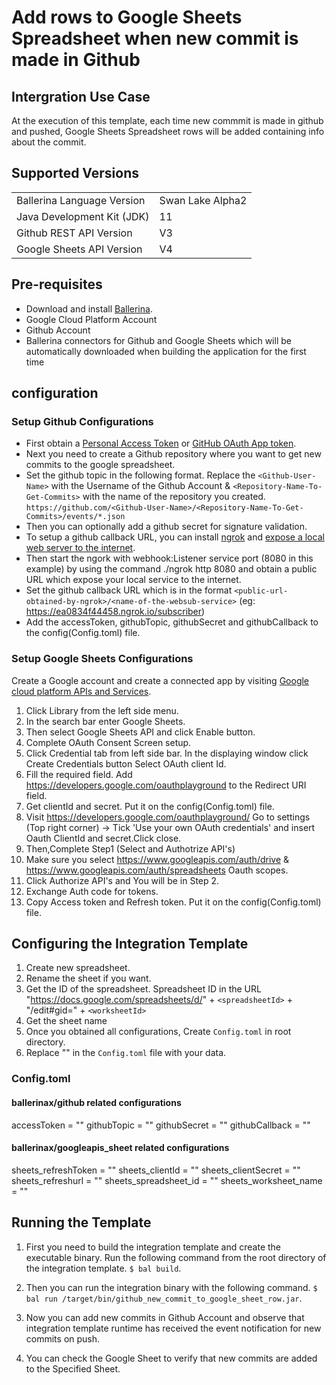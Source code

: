 # Add rows to Google Sheets Spreadsheet when new commit is made in Github

## Intergration Use Case

At the execution of this template, each time new commmit is made in github and pushed, Google Sheets Spreadsheet rows 
will be added containing info about the commit. 

## Supported Versions

<table>
  <tr>
   <td>Ballerina Language Version
   </td>
   <td>Swan Lake Alpha2
   </td>
  </tr>
  <tr>
   <td>Java Development Kit (JDK) 
   </td>
   <td>11
   </td>
  </tr>
  <tr>
   <td>Github REST API Version
   </td>
   <td>V3
   </td>
  </tr>
  <tr>
   <td>Google Sheets API Version
   </td>
   <td>V4
   </td>
  </tr>
</table>


## Pre-requisites

* Download and install [Ballerina](https://ballerinalang.org/downloads/).
* Google Cloud Platform Account
* Github Account
* Ballerina connectors for Github and Google Sheets which will be automatically downloaded when building 
the application for the first time


## configuration

### Setup Github Configurations
* First obtain a [Personal Access Token](https://docs.github.com/en/github/authenticating-to-github/creating-a-personal-access-token) or [GitHub OAuth App token](https://docs.github.com/en/developers/apps/creating-an-oauth-app).
* Next you need to create a Github repository where you want to get new commits to the google spreadsheet.
* Set the github topic in the following format. Replace the `<Github-User-Name>` with the Username of the Github Account &
`<Repository-Name-To-Get-Commits>` with the name of the repository you created.
`https://github.com/<Github-User-Name>/<Repository-Name-To-Get-Commits>/events/*.json`
* Then you can optionally add a github secret for signature validation.
* To setup a github callback URL, you can install [ngrok](https://ngrok.com/download) and [expose a local web server to 
the internet](https://ngrok.com/docs).
* Then start the ngork with webhook:Listener service port (8080 in this example) by using the command ./ngrok http 8080 
and obtain a public URL which expose your local service to the internet.
* Set the github callback URL which is in the format `<public-url-obtained-by-ngrok>/<name-of-the-websub-service>`
(eg: https://ea0834f44458.ngrok.io/subscriber)
* Add the accessToken, githubTopic, githubSecret and githubCallback to the config(Config.toml) file.


### Setup Google Sheets Configurations
Create a Google account and create a connected app by visiting [Google cloud platform APIs and Services](https://console.cloud.google.com/apis/dashboard). 

1. Click Library from the left side menu.
2. In the search bar enter Google Sheets.
3. Then select Google Sheets API and click Enable button.
4. Complete OAuth Consent Screen setup.
5. Click Credential tab from left side bar. In the displaying window click Create Credentials button
Select OAuth client Id.
6. Fill the required field. Add https://developers.google.com/oauthplayground to the Redirect URI field.
7. Get clientId and secret. Put it on the config(Config.toml) file.
8. Visit https://developers.google.com/oauthplayground/ 
    Go to settings (Top right corner) -> Tick 'Use your own OAuth credentials' and insert Oauth ClientId and secret.Click close.
9. Then,Complete Step1 (Select and Authotrize API's)
10. Make sure you select https://www.googleapis.com/auth/drive & https://www.googleapis.com/auth/spreadsheets Oauth scopes.
11. Click Authorize API's and You will be in Step 2.
12. Exchange Auth code for tokens.
13. Copy Access token and Refresh token. Put it on the config(Config.toml) file.

## Configuring the Integration Template

1. Create new spreadsheet.
2. Rename the sheet if you want.
3. Get the ID of the spreadsheet. 
Spreadsheet ID in the URL "https://docs.google.com/spreadsheets/d/" + `<spreadsheetId>` + "/edit#gid=" + `<worksheetId>` 
5. Get the sheet name
6. Once you obtained all configurations, Create `Config.toml` in root directory.
7. Replace "" in the `Config.toml` file with your data.

### Config.toml 

#### ballerinax/github related configurations 

accessToken = ""
githubTopic = ""
githubSecret = ""
githubCallback = ""

#### ballerinax/googleapis_sheet related configurations  

sheets_refreshToken = ""
sheets_clientId = ""
sheets_clientSecret = ""
sheets_refreshurl = ""
sheets_spreadsheet_id = ""
sheets_worksheet_name = ""

## Running the Template

1. First you need to build the integration template and create the executable binary. Run the following command from the 
root directory of the integration template. 
`$ bal build`. 

2. Then you can run the integration binary with the following command. 
`$ bal run /target/bin/github_new_commit_to_google_sheet_row.jar`. 

3. Now you can add new commits in Github Account and observe that integration template runtime has received the event 
notification for new commits on push.

4. You can check the Google Sheet to verify that new commits are added to the Specified Sheet. 


